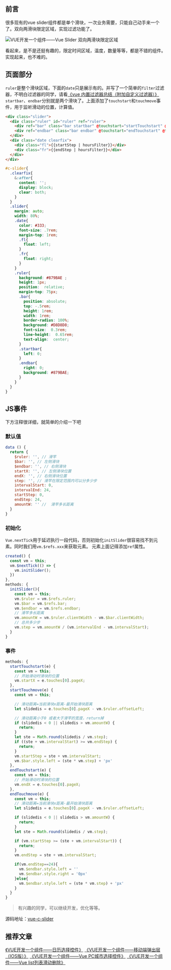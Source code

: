 ## 前言
很多现有的vue slider组件都是单个滑块，一次业务需要，只能自己动手来一个了。双向两滑块限定区域，实现过滤功能了。

![VUE开发一个组件——Vue Slider 双向两滑块限定区域](http://cdn.javanx.cn/wp-content/themes/lensnews2.2/images/post/20181207173308.gif)

看起来，是不是还挺有趣的，限定时间区域，温度，数量等等，都是不错的组件。实现起来，也不难的。

## 页面部分
`ruler`是整个滑块区域，下面的`date`只是展示有的。并写了一个简单的`filter`过滤器，不明白过滤器的同学，请看[《vue 内置过滤器总结（附加自定义过滤器）》](http://www.javanx.cn/20181116/vue-filter/)
`startbar`、`endbar`分别就是两个滑块了。上面添加了`touchstart`和`touchmove`事件，用于监听滑动的位置，计算值。

```html
<div class="slider">
  <div class="ruler" id="ruler" ref="ruler">
    <div ref="bar" class="bar startbar" @touchstart="startTouchstart" @touchmove="startTouchmove"></div>
    <div ref="endbar" class="bar endbar" @touchstart="endTouchstart" @touchmove="endTouchmove"></div>
  </div>
  <div class="date clearfix">
    <div class="fl">{{startStep | hoursFilter}}</div>
    <div class="fr">{{endStep | hoursFilter}}</div>
  </div>
</div>
```

```scss
#c-slider{
  .clearfix{
    &:after{
      content: '';
      display: block;
      clear: both;
    }
  }
  .slider{
    margin: auto;
    width: 80%;
    .date{
      color: #333;
      font-size: .7rem;
      margin-top: 1rem;
      .fl{
        float: left;
      }
      .fr{
        float: right;
      }
    }
    .ruler{
      background: #879BAE ;
      height: 1px;
      position:  relative;
      margin-top: 75px;
      .bar{
        position: absolute;
        top: -.5rem;
        height: 1rem;
        width: 1rem;
        border-radius: 100%;
        background: #D8D8D8;
        font-size:  0.3rem;
        line-height:  0.65rem;
        text-align:  center;
      }
      .startbar{
        left: 0;
      }
      .endbar{
        right: 0;
        background: #879BAE;
      }
    }
  }
}
```

## JS事件
下方注释很详细，就简单的介绍一下吧

### 默认值
```javascript
data () {
  return {
    $ruler: '', // 滑竿
    $bar: '', // 左侧滑块
    $endbar: '', // 右侧滑块
    startX: '', // 左侧滑块位置
    endX: '', // 右侧滑块位置
    step: '', // 滑竿在限定范围内可以分多少步
    intervalStart: 0, 
    intervalEnd: 24,
    startStep: 0,
    endStep: 24,
    amountW: '' //  滑竿多长距离
  }
}
```  

### 初始化
`Vue.nextTick`用于延迟执行一段代码，否则初始化`initSlider`很容易找不到元素。同时我们用`vm.$refs.xxx`来获取元素。
元素上面记得添加`ref`属性。

```javascript
created() {
  const vm = this;
  vm.$nextTick(() => {
    vm.initSlider();
  })
},
methods: {
  initSlider(){
    const vm = this;
    vm.$ruler = vm.$refs.ruler;
    vm.$bar = vm.$refs.bar;
    vm.$endbar = vm.$refs.endbar;
    // 滑竿多长距离
    vm.amountW = vm.$ruler.clientWidth - vm.$bar.clientWidth; 
    // 总共多少步
    vm.step = vm.amountW / (vm.intervalEnd - vm.intervalStart);
  }
}
```


### 事件
```javascript
methods: {
  startTouchstart(e) {
    const vm = this;
    // 开始滑动时滑块的位置
    vm.startX = e.touches[0].pageX;
  },
  startTouchmove(e) {
    const vm = this;

    // 滑动距离=当前滑块x距离-最开始滑块距离
    let slidedis = e.touches[0].pageX - vm.$ruler.offsetLeft; 

    // 滑动距离小于0 或者大于滑竿的宽度，return掉
    if (slidedis < 0 || slidedis > vm.amountW) {
      return;
    }
    let ste = Math.round(slidedis / vm.step);
    if ((ste + vm.intervalStart) >= vm.endStep) {
      return;
    }
    vm.startStep = ste + vm.intervalStart;
    vm.$bar.style.left = (ste * vm.step) + 'px'
  },
  endTouchstart(e) {
    const vm = this;
    // 开始滑动时滑块的位置
    vm.endX = e.touches[0].pageX; 
  },
  endTouchmove(e) {
    const vm = this;
    // 滑动距离=当前滑块x距离-最开始滑块距离
    let slidedis = e.touches[0].pageX - vm.$ruler.offsetLeft; 

    if (slidedis < 0 || slidedis > vm.amountW) {
      return;
    }
    let ste = Math.round(slidedis / vm.step);

    if (vm.startStep >= (ste + vm.intervalStart)) {
      return;
    }
    vm.endStep = ste + vm.intervalStart;

    if(vm.endStep==24){
      vm.$endbar.style.left = ''
      vm.$endbar.style.right = '0px'
    }else{
      vm.$endbar.style.left = (ste * vm.step) + 'px'
    }
  }
}
```

> 有兴趣的同学，可以继续开发，优化等等。

源码地址：[vue-c-slider](https://github.com/javanf/vue-c-slider)

## 推荐文章
[《VUE开发一个组件——日历选择控件》](http://www.javanx.cn/20181105/vue-c-calendar/)
[《VUE开发一个组件——移动端弹出层（IOS版）》](http://www.javanx.cn/20181106/vue-h5-popup/)
[《VUE开发一个组件——Vue PC城市选择控件》](http://www.javanx.cn/20181127/vue-c-city/)
[《VUE开发一个组件——Vue list列表滑动删除》](http://www.javanx.cn/20181130/vue-list-del/)